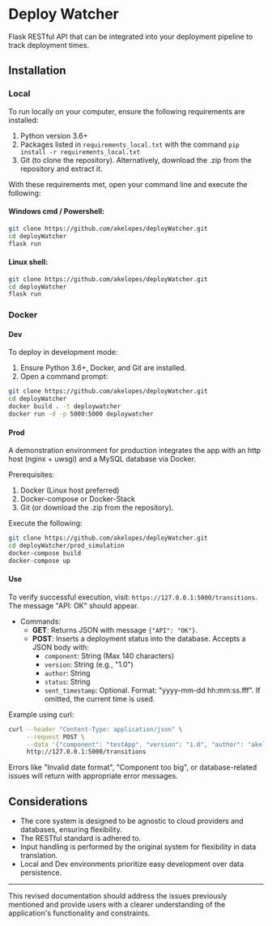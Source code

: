 # Deploy Watcher

Flask RESTful API that can be integrated into your deployment pipeline to track deployment times.

## Installation

### Local

To run locally on your computer, ensure the following requirements are installed:

1. Python version 3.6+
2. Packages listed in `requirements_local.txt` with the command `pip install -r requirements_local.txt`
3. Git (to clone the repository). Alternatively, download the .zip from the repository and extract it.

With these requirements met, open your command line and execute the following:

#### Windows cmd / Powershell:

```bash
git clone https://github.com/akelopes/deployWatcher.git
cd deployWatcher
flask run
```

#### Linux shell:

```bash
git clone https://github.com/akelopes/deployWatcher.git
cd deployWatcher
flask run
```

### Docker

#### Dev

To deploy in development mode:

1. Ensure Python 3.6+, Docker, and Git are installed.
2. Open a command prompt:

```bash
git clone https://github.com/akelopes/deployWatcher.git
cd deployWatcher
docker build . -t deploywatcher
docker run -d -p 5000:5000 deploywatcher
```

#### Prod

A demonstration environment for production integrates the app with an http host (nginx + uwsgi) and a MySQL database via Docker.

Prerequisites:

1. Docker (Linux host preferred)
2. Docker-compose or Docker-Stack
3. Git (or download the .zip from the repository).

Execute the following:

```bash
git clone https://github.com/akelopes/deployWatcher.git
cd deployWatcher/prod_simulation
docker-compose build
docker-compose up
```

#### Use

To verify successful execution, visit: `https://127.0.0.1:5000/transitions`. The message "API: OK" should appear.

* Commands:
    * **GET**: Returns JSON with message `{"API": "OK"}`.
    * **POST**: Inserts a deployment status into the database. Accepts a JSON body with:
        * `component`: String (Max 140 characters)
        * `version`: String (e.g., "1.0")
        * `author`: String
        * `status`: String
        * `sent_timestamp`: Optional. Format: "yyyy-mm-dd hh:mm:ss.fff". If omitted, the current time is used.

Example using curl:

```bash
curl --header "Content-Type: application/json" \
     --request POST \
     --data '{"component": "testApp", "version": "1.0", "author": "akelopes", "status": "started", "sent_timestamp": "2020-01-01 10:10:50.555"}' \
     http://127.0.0.1:5000/transitions
```

Errors like "Invalid date format", "Component too big", or database-related issues will return with appropriate error messages.

## Considerations

* The core system is designed to be agnostic to cloud providers and databases, ensuring flexibility.
* The RESTful standard is adhered to.
* Input handling is performed by the original system for flexibility in data translation.
* Local and Dev environments prioritize easy development over data persistence.

---

This revised documentation should address the issues previously mentioned and provide users with a clearer understanding of the application's functionality and constraints.